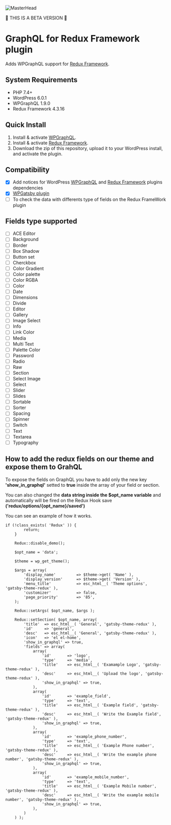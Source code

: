 ![MasterHead](https://stefanofp.com/wp-content/uploads/2022/08/wpgraphql-redux-framework.jpg)

:rotating_light: THIS  IS A BETA VERSION :rotating_light:
# GraphQL for Redux Framework plugin

Adds WPGraphQL support for [Redux Framework](https://redux.io/).

## System Requirements

* PHP 7.4+
* WordPress 6.0.1
* WPGraphQL 1.9.0
* Redux Framework 4.3.16

## Quick Install

1. Install & activate [WPGraphQL](https://www.wpgraphql.com/).
2. Install & activate [Redux Framework](https://redux.io/).
3. Download the zip of this repository, upload it to your WordPress install, and activate the plugin.

## Compatibility
- [x] Add notices for WordPress [WPGraphQL](https://wordpress.org/plugins/wp-graphql/) and [Redux Framework](https://redux.io/) plugins dependencies
- [x] [WPGatsby plugin](https://wordpress.org/plugins/wp-gatsby/)
- [ ] To check the data with differents type of fields on the Redux FrameWork plugin

## Fields type supported
- [ ] ACE Editor
- [ ] Background
- [ ] Border
- [ ] Box Shadow
- [ ] Button set
- [ ] Cherckbox
- [ ] Color Gradient
- [ ] Color palette
- [ ] Color RGBA
- [ ] Color
- [ ] Date
- [ ] Dimensions
- [ ] Divide
- [ ] Editor
- [ ] Gallery
- [ ] Image Select
- [ ] Info
- [ ] Link Color
- [ ] Media
- [ ] Multi Text
- [ ] Palette Color
- [ ] Password
- [ ] Radio
- [ ] Raw
- [ ] Section
- [ ] Select Image
- [ ] Select
- [ ] Slider
- [ ] Slides
- [ ] Sortable
- [ ] Sorter
- [ ] Spacing
- [ ] Spinner
- [ ] Switch
- [ ] Text
- [ ] Textarea
- [ ] Typography

## How to add the redux fields on our theme and expose them to GrahQL

To expose the fields on GraphQL you have to add only the new key **'show_in_graphql'** setted to **true** inside the array of your field or section.


You can also changed the **data string inside the $opt_name variable** and automatically will be fired on the Redux Hook save **('redux/options/{opt_name}/saved')**

You can see an example of how it works.

```
if (!class_exists( 'Redux' )) {
        return;
    }    

    Redux::disable_demo();

    $opt_name = 'data';

    $theme = wp_get_theme();

    $args = array(
        'display_name'         => $theme->get( 'Name' ),
        'display_version'      => $theme->get( 'Version' ),
        'menu_title'           => esc_html__( 'Theme options', 'gatsby-theme-redux' ),
        'customizer'           => false,
        'page_priority'        => '85',
    );

    Redux::setArgs( $opt_name, $args );

    Redux::setSection( $opt_name, array(
        'title'  => esc_html__( 'General', 'gatsby-theme-redux' ),
        'id'     => 'general',
        'desc'   => esc_html__( 'General', 'gatsby-theme-redux' ),
        'icon'   => 'el el-home',
        'show_in_graphql' => true,
        'fields' => array(
            array(
                'id'       => 'logo',
                'type'     => 'media',
                'title'    => esc_html__( 'Examample Logo', 'gatsby-theme-redux' ),
                'desc'     => esc_html__( 'Upload the logo', 'gatsby-theme-redux' ),
                'show_in_graphql' => true,
            ),
            array(
                'id'       => 'example_field',
                'type'     => 'text',
                'title'    => esc_html__( 'Example field', 'gatsby-theme-redux' ),
                'desc'     => esc_html__( 'Write the Example field', 'gatsby-theme-redux' ),
                'show_in_graphql' => true,
            ),
            array(
                'id'       => 'example_phone_number',
                'type'     => 'text',
                'title'    => esc_html__( 'Example Phone number', 'gatsby-theme-redux' ),
                'desc'     => esc_html__( 'Write the example phone number', 'gatsby-theme-redux' ),
                'show_in_graphql' => true,
            ),
            array(
                'id'       => 'example_mobile_number',
                'type'     => 'text',
                'title'    => esc_html__( 'Example Mobile number', 'gatsby-theme-redux' ),
                'desc'     => esc_html__( 'Write the example mobile number', 'gatsby-theme-redux' ),
                'show_in_graphql' => true,
            ),
        )
    ) );
```